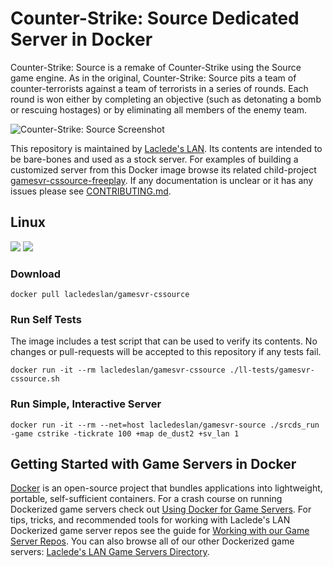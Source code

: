 # Counter-Strike: Source Dedicated Server in Docker

Counter-Strike: Source is a remake of Counter-Strike using the Source game engine. As in the original, Counter-Strike: Source pits a team of counter-terrorists against a team of terrorists in a series of rounds. Each round is won either by completing an objective (such as detonating a bomb or rescuing hostages) or by eliminating all members of the enemy team.

![Counter-Strike: Source Screenshot](https://raw.githubusercontent.com/LacledesLAN/gamesvr-cssource/master/.misc/screenshot1.jpg "Counter-Strike: Source Screenshot")

This repository is maintained by [Laclede's LAN](https://lacledeslan.com). Its contents are intended to be bare-bones and used as a stock server. For examples of building a customized server from this Docker image browse its related child-project [gamesvr-cssource-freeplay](https://github.com/LacledesLAN/gamesvr-cssource-freeplay). If any documentation is unclear or it has any issues please see [CONTRIBUTING.md](./CONTRIBUTING.md).

## Linux
[![](https://images.microbadger.com/badges/version/lacledeslan/gamesvr-cssource.svg)](https://microbadger.com/images/lacledeslan/gamesvr-cssource "Get your own version badge on microbadger.com")
[![](https://images.microbadger.com/badges/image/lacledeslan/gamesvr-cssource.svg)](https://microbadger.com/images/lacledeslan/gamesvr-cssource "Get your own image badge on microbadger.com")

### Download
```
docker pull lacledeslan/gamesvr-cssource
```

### Run Self Tests

The image includes a test script that can be used to verify its contents. No changes or pull-requests will be accepted to this repository if any tests fail.

```
docker run -it --rm lacledeslan/gamesvr-cssource ./ll-tests/gamesvr-cssource.sh
```

### Run Simple, Interactive Server
```
docker run -it --rm --net=host lacledeslan/gamesvr-source ./srcds_run -game cstrike -tickrate 100 +map de_dust2 +sv_lan 1
```

## Getting Started with Game Servers in Docker

[Docker](https://docs.docker.com/) is an open-source project that bundles applications into lightweight, portable, self-sufficient containers. For a crash course on running Dockerized game servers check out [Using Docker for Game Servers](https://github.com/LacledesLAN/README.1ST/blob/master/GameServers/DockerAndGameServers.md). For tips, tricks, and recommended tools for working with Laclede's LAN Dockerized game server repos see the guide for [Working with our Game Server Repos](https://github.com/LacledesLAN/README.1ST/blob/master/GameServers/WorkingWithOurRepos.md). You can also browse all of our other Dockerized game servers: [Laclede's LAN Game Servers Directory](https://github.com/LacledesLAN/README.1ST/tree/master/GameServers).
